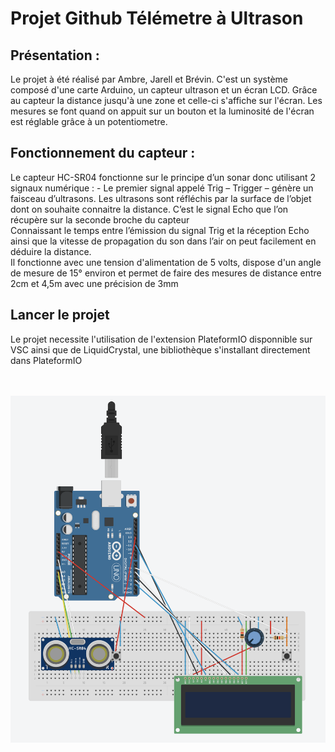 <h1>Projet Github Télémetre à Ultrason</h1>

<h2>Présentation :</h2>

<p>
    Le projet à été réalisé par Ambre, Jarell et Brévin. C'est un système composé d'une carte Arduino, un capteur ultrason et un écran LCD. Grâce au capteur la distance jusqu'à une zone et celle-ci s'affiche sur l'écran. Les mesures se font quand on appuit sur un bouton et la luminosité de l'écran est réglable grâce à un potentiometre. 
</p>

<h2>Fonctionnement du capteur :</h2>

<p>
    Le capteur HC-SR04 fonctionne sur le principe d’un sonar donc utilisant 2 signaux numérique :
    - Le premier signal appelé Trig – Trigger – génère un faisceau d’ultrasons. Les ultrasons sont réfléchis par la surface de l’objet dont on souhaite connaitre la distance. C’est le signal Echo que l’on récupère sur la seconde broche du capteur<br>
    Connaissant le temps entre l’émission du signal Trig et la réception Echo ainsi que la vitesse de propagation du son dans l’air on peut facilement en déduire la distance.<br>
    Il fonctionne avec une tension d'alimentation de 5 volts, dispose d'un angle de mesure de 15° environ et permet de faire des mesures de distance entre 2cm et 4,5m avec une précision de 3mm
</p>

<h2> Lancer le projet </h2>

<p>Le projet necessite l'utilisation de l'extension PlateformIO disponnible sur VSC ainsi que de LiquidCrystal, une bibliothèque s'installant directement dans PlateformIO</p>
<br><br>
<img src="circuit.jpg" alt="Visuel du projet">

